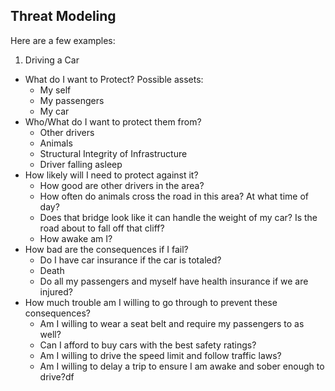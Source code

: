 ## Threat Modeling
Here are a few examples:

1. Driving a Car
  - What do I want to Protect?
    Possible assets:
    - My self
    - My passengers
    - My car
  - Who/What do I want to protect them from?
    - Other drivers
    - Animals
    - Structural Integrity of Infrastructure
    - Driver falling asleep
  - How likely will I need to protect against it?
    - How good are other drivers in the area?
    - How often do animals cross the road in this area? At what time of day?
    - Does that bridge look like it can handle the weight of my car? Is the road about to fall off that cliff?
    - How awake am I?
  - How bad are the consequences if I fail?
    - Do I have car insurance if the car is totaled?
    - Death
    - Do all my passengers and myself have health insurance if we are injured?
  - How much trouble am I willing to go through to prevent these consequences?
    - Am I willing to wear a seat belt and require my passengers to as well?
    - Can I afford to buy cars with the best safety ratings?
    - Am I willing to drive the speed limit and follow traffic laws?
    - Am I willing to delay a trip to ensure I am awake and sober enough to drive?df
